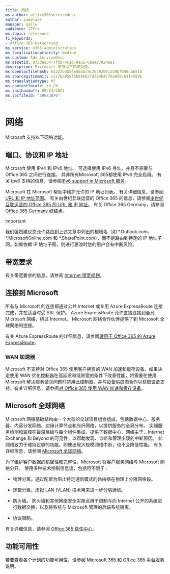 ```yaml
---
title: 网络
ms.author: office365servicedesc
author: pamelaar
manager: gailw
audience: ITPro
ms.topic: reference
f1_keywords:
- office-365-networking
ms.service: o365-administration
ms.localizationpriority: medium
ms.custom: Adm_ServiceDesc
ms.assetid: 073dea34-7fd8-4c1d-9a31-6bee87924a81
description: Microsoft 支持以下网络功能。
ms.openlocfilehash: 63222b4554ed6abc9c20392061359bf849ca6518
ms.sourcegitcommit: c117bb958f5b94682fd384b4770a920c6114559b
ms.translationtype: MT
ms.contentlocale: zh-CN
ms.lasthandoff: 09/24/2021
ms.locfileid: "59673076"
---
```

# <a name="networking"></a>网络

Microsoft 支持以下网络功能。
  
## <a name="ports-protocols-and-ip-addresses"></a>端口、协议和 IP 地址

Microsoft 使用 IPv4 和 IPv6 地址。 可选择使用 IPv6 寻址，并且不需要与 Office 365 之间进行连接。 并非所有Microsoft 365都使用 IPv6 完全启用。 有关 Ipv6 支持的信息，请参阅[IPv6 support in Microsoft 服务](/office365/enterprise/ipv6-support)。
  
Microsoft 在 Microsoft 帮助中维护允许的 IP 地址列表。 有关详细信息，请参阅 [URL 和 IP 地址范围](/office365/enterprise/urls-and-ip-address-ranges)。 有关由世纪互联运营的 Office 365 的信息，请参阅[由世纪互联运营的 Office 365 的 URL 和 IP 地址](/office365/enterprise/managing-office-365-endpoints)。 有关 Office 365 Germany，请参阅 [Office 365 Germany 终结点](https://support.office.com/article/Office-365-Germany-endpoints-8a113a50-0071-4155-bb8e-eba5a8dbd4c8)。
  
> [!IMPORTANT]
> 我们强烈建议您允许路由到上述文章中列出的根域名（如 \*.Outlook.com、\*.MicrosoftOnline.com 和 \*.SharePoint.com），而不是路由到特定的 IP 地址子网。如果依赖 IP 地址子网，则进行更改时您的用户会有中断风险。 
  
## <a name="bandwidth-requirements"></a>带宽要求

有关带宽要求的信息，请参阅 [Internet 带宽规划](/office365/enterprise/network-planning-and-performance)。
  
## <a name="connecting-to-microsoft"></a>连接到 Microsoft

所有与 Microsoft 的连接都通过公共 Internet 或专用 Azure ExpressRoute 连接完成，并在适当时受 SSL 保护。 Azure ExpressRoute 允许直接连接到全局 Microsoft 网络，绕过 Internet。 Microsoft 网络合作伙伴提供了到 Microsoft 全球网络的连接。
  
有关 Azure ExpressRoute 的详细信息，请参阅[适用于 Office 365 的 Azure ExpressRoute](/microsoft-365/enterprise/azure-expressroute)。
  
### <a name="wan-accelerators"></a>WAN 加速器

Microsoft 不支持对 Office 365 使用客户拥有的 WAN 加速和缓存设备。如果决定使用 WAN 优化控制器在高延迟和低带宽的条件下改善性能，将需要在使用 Microsoft 解决服务请求问题时禁用此控制器，并与设备供应商合作以获取设备支持。有关详细信息，请参阅[对 Office 365 使用 WAN 加速和缓存设备](https://support.microsoft.com/help/2690045/using-third-party-network-devices-or-solutions-with-office-365)。
  
## <a name="the-global-microsoft-network"></a>Microsoft 全球网络

Microsoft 网络基础结构由一个大型的全球项目组合组成，包括数据中心、服务器、内容分发网络、边缘计算节点和光纤网络，以提供服务的全局分布。 尖端服务检测和监控在最深层级与每个组件集成，提供了数据中心、网络主干、Internet Exchange 和 Beyond 的可见性，以帮助发现、诊断和管理出现的中断原因。 此网络致力于维持足够的功能，即使出现大规模网络中断，也不会降低性能。 有关详细信息，请参阅 [Microsoft 全球网络](/azure/networking/microsoft-global-network)。 
  
为了维护客户数据的机密性和完整性，Microsoft 将客户服务网络与 Microsoft 网络分开。 使用多种技术控制信息流，包括但不限于：
  
- 物理分离。通过配置为阻止特定通信模式的路由器在物理上分隔网络段。
    
- 逻辑分离。虚拟 LAN (VLAN) 技术用来进一步分隔通信。
    
- 防火墙。 防火墙和其他网络安全实施点用于限制与向 Internet 公开的系统进行数据交换，以及将系统与 Microsoft 管理的后端系统隔离。 
    
- 协议限制。
    
有关详细信息，请参阅 [Office 365 信任中心](https://www.microsoft.com/trust-center)。 
  
## <a name="feature-availability"></a>功能可用性

若要查看各个计划的功能可用性，请参阅 [Microsoft 365 和 Office 365 平台服务](office-365-platform-service-description.md)说明。
